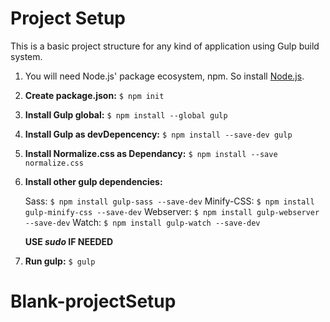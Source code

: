 # Project Setup
This is a basic project structure for any kind of application using Gulp build system.

1.  You will need Node.js' package ecosystem, npm. So install [Node.js](https://nodejs.org/en/).
2. **Create package.json:**                          `$ npm init`
3.  **Install Gulp global:**                         `$ npm install --global gulp`  
4.  **Install Gulp as devDepencency:**               `$ npm install --save-dev gulp`
5.  **Install Normalize.css as Dependancy:**         `$ npm install --save normalize.css`

6. **Install other gulp dependencies:**

      Sass:       ``` $ npm install gulp-sass --save-dev ```
      Minify-CSS: ``` $ npm install gulp-minify-css --save-dev ```
      Webserver:  ``` $ npm install gulp-webserver --save-dev ```
      Watch:      ``` $ npm install gulp-watch --save-dev ```

    **USE *sudo* IF NEEDED**

7. **Run gulp:**  `$ gulp`
# Blank-projectSetup

